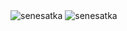

<img src="https://github-readme-stats.vercel.app/api?username=senesatka&show_icons=true&locale=tr" alt="senesatka" />

<img src="https://github-readme-stats.vercel.app/api/top-langs?username=senesatka&show_icons=true&locale=tr" alt="senesatka" />







